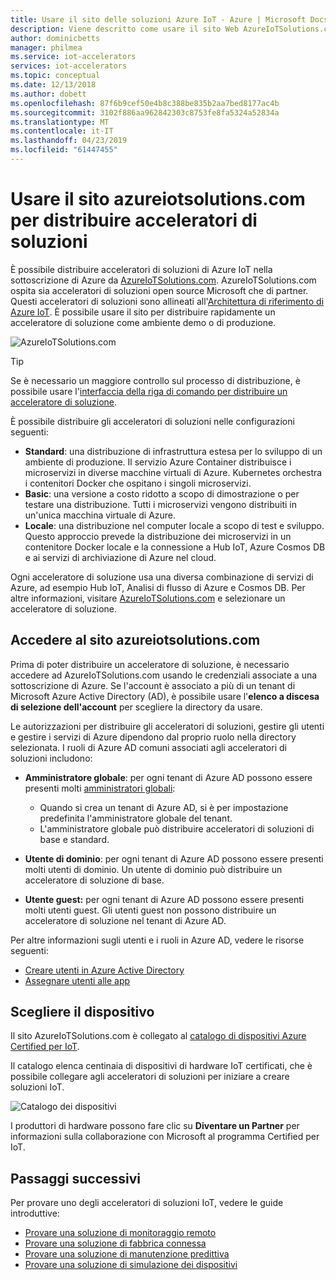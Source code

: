 ```yaml
---
title: Usare il sito delle soluzioni Azure IoT - Azure | Microsoft Docs
description: Viene descritto come usare il sito Web AzureIoTSolutions.com per distribuire acceleratori di soluzioni.
author: dominicbetts
manager: philmea
ms.service: iot-accelerators
services: iot-accelerators
ms.topic: conceptual
ms.date: 12/13/2018
ms.author: dobett
ms.openlocfilehash: 87f6b9cef50e4b8c388be835b2aa7bed8177ac4b
ms.sourcegitcommit: 3102f886aa962842303c8753fe8fa5324a52834a
ms.translationtype: MT
ms.contentlocale: it-IT
ms.lasthandoff: 04/23/2019
ms.locfileid: "61447455"
---
```

# <a name="use-the-azureiotsolutionscom-site-to-deploy-your-solution-accelerator"></a>Usare il sito azureiotsolutions.com per distribuire acceleratori di soluzioni

È possibile distribuire acceleratori di soluzioni di Azure IoT nella sottoscrizione di Azure da [AzureIoTSolutions.com](https://www.azureiotsolutions.com/Accelerators). AzureIoTSolutions.com ospita sia acceleratori di soluzioni open source Microsoft che di partner. Questi acceleratori di soluzioni sono allineati all'[Architettura di riferimento di Azure IoT](https://aka.ms/iotrefarchitecture). È possibile usare il sito per distribuire rapidamente un acceleratore di soluzione come ambiente demo o di produzione.

![AzureIoTSolutions.com](media/iot-accelerators-permissions/iotsolutionscom.png)

> [!TIP]
> Se è necessario un maggiore controllo sul processo di distribuzione, è possibile usare l'[interfaccia della riga di comando per distribuire un acceleratore di soluzione](iot-accelerators-remote-monitoring-deploy-cli.md).

È possibile distribuire gli acceleratori di soluzioni nelle configurazioni seguenti:

* **Standard**: una distribuzione di infrastruttura estesa per lo sviluppo di un ambiente di produzione. Il servizio Azure Container distribuisce i microservizi in diverse macchine virtuali di Azure. Kubernetes orchestra i contenitori Docker che ospitano i singoli microservizi.
* **Basic**: una versione a costo ridotto a scopo di dimostrazione o per testare una distribuzione. Tutti i microservizi vengono distribuiti in un'unica macchina virtuale di Azure.
* **Locale**: una distribuzione nel computer locale a scopo di test e sviluppo. Questo approccio prevede la distribuzione dei microservizi in un contenitore Docker locale e la connessione a Hub IoT, Azure Cosmos DB e ai servizi di archiviazione di Azure nel cloud.

Ogni acceleratore di soluzione usa una diversa combinazione di servizi di Azure, ad esempio Hub IoT, Analisi di flusso di Azure e Cosmos DB. Per altre informazioni, visitare [AzureIoTSolutions.com](https://www.azureiotsolutions.com/Accelerators) e selezionare un acceleratore di soluzione.

## <a name="sign-in-at-azureiotsolutionscom"></a>Accedere al sito azureiotsolutions.com

Prima di poter distribuire un acceleratore di soluzione, è necessario accedere ad AzureIoTSolutions.com usando le credenziali associate a una sottoscrizione di Azure. Se l'account è associato a più di un tenant di Microsoft Azure Active Directory (AD), è possibile usare l'**elenco a discesa di selezione dell'account** per scegliere la directory da usare.

Le autorizzazioni per distribuire gli acceleratori di soluzioni, gestire gli utenti e gestire i servizi di Azure dipendono dal proprio ruolo nella directory selezionata. I ruoli di Azure AD comuni associati agli acceleratori di soluzioni includono:

* **Amministratore globale**: per ogni tenant di Azure AD possono essere presenti molti [amministratori globali](../active-directory/users-groups-roles/directory-assign-admin-roles.md):

  * Quando si crea un tenant di Azure AD, si è per impostazione predefinita l'amministratore globale del tenant.
  * L'amministratore globale può distribuire acceleratori di soluzioni di base e standard.

* **Utente di dominio**: per ogni tenant di Azure AD possono essere presenti molti utenti di dominio. Un utente di dominio può distribuire un acceleratore di soluzione di base.

* **Utente guest:** per ogni tenant di Azure AD possono essere presenti molti utenti guest. Gli utenti guest non possono distribuire un acceleratore di soluzione nel tenant di Azure AD.

Per altre informazioni sugli utenti e i ruoli in Azure AD, vedere le risorse seguenti:

* [Creare utenti in Azure Active Directory](../active-directory/fundamentals/active-directory-users-profile-azure-portal.md)
* [Assegnare utenti alle app](../active-directory/manage-apps/assign-user-or-group-access-portal.md)

## <a name="choose-your-device"></a>Scegliere il dispositivo

Il sito AzureIoTSolutions.com è collegato al [catalogo di dispositivi Azure Certified per IoT](https://catalog.azureiotsolutions.com/).

Il catalogo elenca centinaia di dispositivi di hardware IoT certificati, che è possibile collegare agli acceleratori di soluzioni per iniziare a creare soluzioni IoT.

![Catalogo dei dispositivi](media/iot-accelerators-permissions/devicecatalog.png)

I produttori di hardware possono fare clic su **Diventare un Partner** per informazioni sulla collaborazione con Microsoft al programma Certified per IoT.

## <a name="next-steps"></a>Passaggi successivi

Per provare uno degli acceleratori di soluzioni IoT, vedere le guide introduttive:

* [Provare una soluzione di monitoraggio remoto](quickstart-remote-monitoring-deploy.md)
* [Provare una soluzione di fabbrica connessa](quickstart-connected-factory-deploy.md)
* [Provare una soluzione di manutenzione predittiva](quickstart-predictive-maintenance-deploy.md)
* [Provare una soluzione di simulazione dei dispositivi](quickstart-device-simulation-deploy.md)
